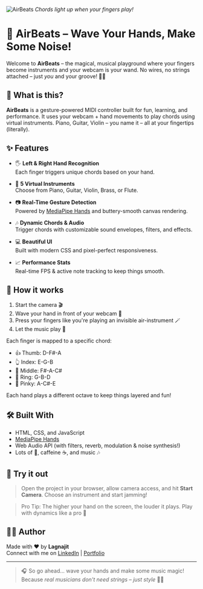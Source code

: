 ![AirBeats](https://github.com/user-attachments/assets/016e0552-d62a-4be9-93f5-875f7c8fae66)
*Chords light up when your fingers play!*

# 🎵 AirBeats – Wave Your Hands, Make Some Noise!

Welcome to **AirBeats** – the magical, musical playground where your fingers become instruments and your webcam is your wand. No wires, no strings attached – just *you* and your groove! 🕺💃

## 🚀 What is this?

**AirBeats** is a gesture-powered MIDI controller built for fun, learning, and performance. It uses your webcam + hand movements to play chords using virtual instruments. Piano, Guitar, Violin – you name it – all at your fingertips (literally).

## ✨ Features

- 🖐️ **Left & Right Hand Recognition**  
  Each finger triggers unique chords based on your hand.

- 🎹 **5 Virtual Instruments**  
  Choose from Piano, Guitar, Violin, Brass, or Flute.

- 📷 **Real-Time Gesture Detection**  
  Powered by [MediaPipe Hands](https://google.github.io/mediapipe/solutions/hands) and buttery-smooth canvas rendering.

- 🎶 **Dynamic Chords & Audio**  
  Trigger chords with customizable sound envelopes, filters, and effects.

- 💻 **Beautiful UI**  
  Built with modern CSS and pixel-perfect responsiveness.

- 📈 **Performance Stats**  
  Real-time FPS & active note tracking to keep things smooth.

## 🧠 How it works

1. Start the camera 🎬  
2. Wave your hand in front of your webcam 👋  
3. Press your fingers like you're playing an invisible air-instrument 🪄  
4. Let the music play 🎵

Each finger is mapped to a specific chord:
- 👍 Thumb: D-F#-A
- 👆 Index: E-G-B
- 🖕 Middle: F#-A-C#
- 💍 Ring: G-B-D
- 🤙 Pinky: A-C#-E

Each hand plays a different octave to keep things layered and fun!

## 🛠️ Built With

- HTML, CSS, and JavaScript
- [MediaPipe Hands](https://google.github.io/mediapipe/solutions/hands)
- Web Audio API (with filters, reverb, modulation & noise synthesis!)
- Lots of 💖, caffeine ☕, and music 🎶

## 🧪 Try it out

> Open the project in your browser, allow camera access, and hit **Start Camera**. Choose an instrument and start jamming!

> Pro Tip: The higher your hand on the screen, the louder it plays. Play with dynamics like a pro 🎼

## 👨‍🎨 Author

Made with ❤️ by **Lagnajit**  
Connect with me on [LinkedIn](http://linkedin.com/in/lagnajit7781/) | [Portfolio](https://matterx.framer.website/)

---

> 🎧 So go ahead... wave your hands and make some music magic!  
> Because *real musicians don't need strings – just style* 💁‍♂️



